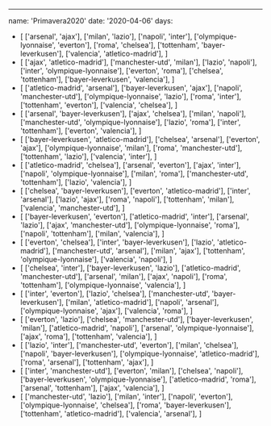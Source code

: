 ---
name: 'Primavera2020'
date: '2020-04-06'
days:
  - [
      ['arsenal', 'ajax'],
      ['milan', 'lazio'],
      ['napoli', 'inter'],
      ['olympique-lyonnaise', 'everton'],
      ['roma', 'chelsea'],
      ['tottenham', 'bayer-leverkusen'],
      ['valencia', 'atletico-madrid'],
    ]
  - [
      ['ajax', 'atletico-madrid'],
      ['manchester-utd', 'milan'],
      ['lazio', 'napoli'],
      ['inter', 'olympique-lyonnaise'],
      ['everton', 'roma'],
      ['chelsea', 'tottenham'],
      ['bayer-leverkusen', 'valencia'],
    ]
  - [
      ['atletico-madrid', 'arsenal'],
      ['bayer-leverkusen', 'ajax'],
      ['napoli', 'manchester-utd'],
      ['olympique-lyonnaise', 'lazio'],
      ['roma', 'inter'],
      ['tottenham', 'everton'],
      ['valencia', 'chelsea'],
    ]
  - [
      ['arsenal', 'bayer-leverkusen'],
      ['ajax', 'chelsea'],
      ['milan', 'napoli'],
      ['manchester-utd', 'olympique-lyonnaise'],
      ['lazio', 'roma'],
      ['inter', 'tottenham'],
      ['everton', 'valencia'],
    ]
  - [
      ['bayer-leverkusen', 'atletico-madrid'],
      ['chelsea', 'arsenal'],
      ['everton', 'ajax'],
      ['olympique-lyonnaise', 'milan'],
      ['roma', 'manchester-utd'],
      ['tottenham', 'lazio'],
      ['valencia', 'inter'],
    ]
  - [
      ['atletico-madrid', 'chelsea'],
      ['arsenal', 'everton'],
      ['ajax', 'inter'],
      ['napoli', 'olympique-lyonnaise'],
      ['milan', 'roma'],
      ['manchester-utd', 'tottenham'],
      ['lazio', 'valencia'],
    ]
  - [
      ['chelsea', 'bayer-leverkusen'],
      ['everton', 'atletico-madrid'],
      ['inter', 'arsenal'],
      ['lazio', 'ajax'],
      ['roma', 'napoli'],
      ['tottenham', 'milan'],
      ['valencia', 'manchester-utd'],
    ]
  - [
      ['bayer-leverkusen', 'everton'],
      ['atletico-madrid', 'inter'],
      ['arsenal', 'lazio'],
      ['ajax', 'manchester-utd'],
      ['olympique-lyonnaise', 'roma'],
      ['napoli', 'tottenham'],
      ['milan', 'valencia'],
    ]
  - [
      ['everton', 'chelsea'],
      ['inter', 'bayer-leverkusen'],
      ['lazio', 'atletico-madrid'],
      ['manchester-utd', 'arsenal'],
      ['milan', 'ajax'],
      ['tottenham', 'olympique-lyonnaise'],
      ['valencia', 'napoli'],
    ]
  - [
      ['chelsea', 'inter'],
      ['bayer-leverkusen', 'lazio'],
      ['atletico-madrid', 'manchester-utd'],
      ['arsenal', 'milan'],
      ['ajax', 'napoli'],
      ['roma', 'tottenham'],
      ['olympique-lyonnaise', 'valencia'],
    ]
  - [
      ['inter', 'everton'],
      ['lazio', 'chelsea'],
      ['manchester-utd', 'bayer-leverkusen'],
      ['milan', 'atletico-madrid'],
      ['napoli', 'arsenal'],
      ['olympique-lyonnaise', 'ajax'],
      ['valencia', 'roma'],
    ]
  - [
      ['everton', 'lazio'],
      ['chelsea', 'manchester-utd'],
      ['bayer-leverkusen', 'milan'],
      ['atletico-madrid', 'napoli'],
      ['arsenal', 'olympique-lyonnaise'],
      ['ajax', 'roma'],
      ['tottenham', 'valencia'],
    ]
  - [
      ['lazio', 'inter'],
      ['manchester-utd', 'everton'],
      ['milan', 'chelsea'],
      ['napoli', 'bayer-leverkusen'],
      ['olympique-lyonnaise', 'atletico-madrid'],
      ['roma', 'arsenal'],
      ['tottenham', 'ajax'],
    ]
  - [
      ['inter', 'manchester-utd'],
      ['everton', 'milan'],
      ['chelsea', 'napoli'],
      ['bayer-leverkusen', 'olympique-lyonnaise'],
      ['atletico-madrid', 'roma'],
      ['arsenal', 'tottenham'],
      ['ajax', 'valencia'],
    ]
  - [
      ['manchester-utd', 'lazio'],
      ['milan', 'inter'],
      ['napoli', 'everton'],
      ['olympique-lyonnaise', 'chelsea'],
      ['roma', 'bayer-leverkusen'],
      ['tottenham', 'atletico-madrid'],
      ['valencia', 'arsenal'],
    ]
